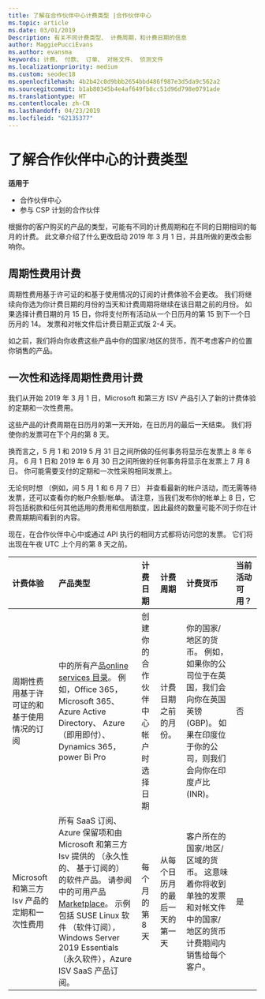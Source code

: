 ```yaml
---
title: 了解在合作伙伴中心计费类型 |合作伙伴中心
ms.topic: article
ms.date: 03/01/2019
Description: 有关不同计费类型、 计费周期，和计费日期的信息
author: MaggiePucciEvans
ms.author: evansma
keywords: 计费、 付款、 订单、 对帐文件、 侦测文件
ms.localizationpriority: medium
ms.custom: seodec18
ms.openlocfilehash: 4b2b42c0d9bbb2654bbd486f987e3d5da9c562a2
ms.sourcegitcommit: b1ab80345b4e4af649fb8cc51d96d798e0791ade
ms.translationtype: HT
ms.contentlocale: zh-CN
ms.lasthandoff: 04/23/2019
ms.locfileid: "62135377"
---
```

# <a name="understanding-the-types-of-billing-in-partner-center"></a>了解合作伙伴中心的计费类型

**适用于**

-  合作伙伴中心
-  参与 CSP 计划的合作伙伴

根据你的客户购买的产品的类型，可能有不同的计费周期和在不同的日期相同的每月的计费。 此文章介绍了什么更改启动 2019 年 3 月 1 日，并且所做的更改会影响你。

## <a name="billing-for-recurring-charges"></a>周期性费用计费

周期性费用基于许可证的和基于使用情况的订阅的计费体验不会更改。 我们将继续向你选为你计费日期的月份的当天和计费周期将继续在该日期之前的月份。 如果选择计费日期的月 15 日，你将支付所有活动从一个日历月的第 15 到下一个日历月的 14。 发票和对帐文件后计费日期正式版 2-4 天。

如之前，我们将向你收费这些产品中你的国家/地区的货币，而不考虑客户的位置你销售的产品。

## <a name="billing-for-one-time-and-select-recurring-charges"></a>一次性和选择周期性费用计费

我们从开始 2019 年 3 月 1 日，Microsoft 和第三方 ISV 产品引入了新的计费体验的定期和一次性费用。

这些产品的计费周期在日历月的第一天开始，在日历月的最后一天结束。 我们将使你的发票可在下个月的第 8 天。 

换而言之，5 月 1 和 2019 5 月 31 日之间所做的任何事务将显示在发票上 8 年 6 月。 6 月 1 日和 2019 年 6 月 30 日之间所做的任何事务将显示在发票上 7 月 8 日。 你可能需要支付的定期和一次性采购相同发票上。 

无论何时想 （例如，间 5 月 1 和 6 月 7 日） 并查看最新的帐户活动，而无需等待发票，还可以查看你的帐户余额/帐单。 请注意，当我们发布你的帐单上 8 日，它将包括税款和任何其他适用的费用和信用额度，因此最终的数量可能不同于你在计费周期期间看到的内容。 

现在，在合作伙伴中心中或通过 API 执行的相同方式都将访问您的发票。 它们将出现在午夜 UTC 上个月的第 8 天之前。 

|**计费体验**|**产品类型**|**计费日期**|**计费周期**|**计费货币**|**当前活动可用？**|
|:----------------|:--------------|:--------------|:--------------|:--------------|:--------------|
|周期性费用基于许可证的和基于使用情况的订阅 |中的所有产品[online services 目录](https://partner.microsoft.com/commerce/preferredoffers/list)。 例如，Office 365，Microsoft 365、 Azure Active Directory、 Azure （即用即付）、 Dynamics 365，power Bi Pro |创建你的合作伙伴中心帐户时选择日期 |计费日期之前的月份。 |你的国家/地区的货币。 例如，如果你的公司位于在英国，我们会向你在英国英镑 (GBP)。 如果在印度位于你的公司，则我们会向你在印度卢比 (INR)。  |否 |
|Microsoft 和第三方 Isv 产品的定期和一次性费用 |所有 SaaS 订阅、 Azure 保留项和由 Microsoft 和第三方 Isv 提供的 （永久性的、 基于订阅的） 的软件产品。 请参阅中的可用产品[Marketplace](https://partner.microsoft.com/commerce/sales?type=Any&category=Any)。 示例包括 SUSE Linux 软件 （软件订阅），Windows Server 2019 Essentials （永久软件），Azure ISV SaaS 产品订阅。 |每个月的第 8 天 |从每个日历月的最后一天的第一天 |客户所在的国家/地区/区域的货币。 这意味着你将收到单独的发票和对帐文件中的国家/地区的货币计费期间内销售给每个客户。 |是 |
